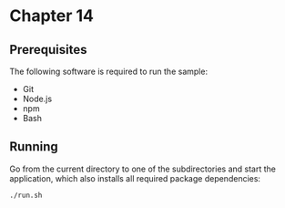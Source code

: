 # Chapter 14

## Prerequisites

The following software is required to run the sample:

- Git
- Node.js
- npm
- Bash

## Running

Go from the current directory to one of the subdirectories and start the application, which also installs all required package dependencies:

```sh
./run.sh
```
